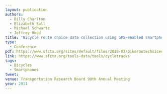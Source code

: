 ```yaml
---
layout: publication
authors:
  - Billy Charlton
  - Elizabeth Sall
  - Michael Schwartz
  - Jeffrey Hood
title: "Bicycle route choice data collection using GPS-enabled smartphones"
type:
  - Conference
pdf: https://www.sfcta.org/sites/default/files/2019-03/bikeroutechoicedatacollection.pdf
link: https://www.sfcta.org/tools-data/tools/cycletracks
tags:
  - Bicycles
  - Smartphones
tweet:
venue: Transportation Research Board 90th Annual Meeting
year: 2011
---
```

